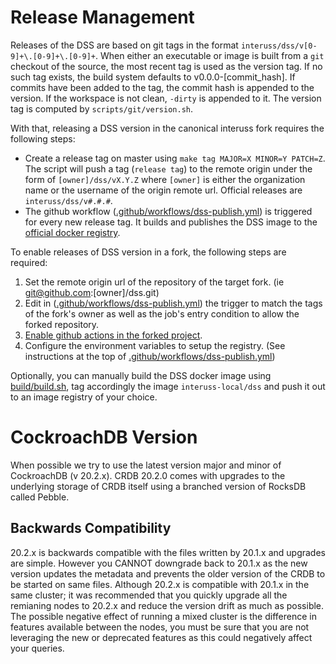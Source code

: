 # Release Management

Releases of the DSS are based on git tags in the format `interuss/dss/v[0-9]+\.[0-9]+\.[0-9]+`. When either an executable or image is built from a `git` checkout of the source, the most recent tag is used as the version tag. If no such tag exists, the build system defaults to v0.0.0-[commit_hash]. If commits have been added to the tag, the commit hash is appended to the version. If the workspace is not clean, `-dirty` is appended to it. The version tag is computed by `scripts/git/version.sh`.

With that, releasing a DSS version in the canonical interuss fork requires the following steps:
- Create a release tag on master using `make tag MAJOR=X MINOR=Y PATCH=Z`. The script will push a tag (`release tag`) to the remote origin under the form of `[owner]/dss/vX.Y.Z` where `[owner]` is either the organization name or the username of the origin remote url. Official releases are `interuss/dss/v#.#.#`.
- The github workflow ([.github/workflows/dss-publish.yml](.github/workflows/dss-publish.yml)) is triggered for every new release tag. It builds and publishes the DSS image to the [official docker registry](https://hub.docker.com/repository/docker/interuss/dss).

To enable releases of DSS version in a fork, the following steps are required:
  1. Set the remote origin url of the repository of the target fork. (ie git@github.com:[owner]/dss.git)
  2. Edit in ([.github/workflows/dss-publish.yml](.github/workflows/dss-publish.yml)) the trigger to match the tags of the fork's owner as well as the job's entry condition to allow the forked repository.
  3. [Enable github actions in the forked project](https://docs.github.com/en/repositories/managing-your-repositorys-settings-and-features/enabling-features-for-your-repository/managing-github-actions-settings-for-a-repository#configuring-required-approval-for-workflows-from-public-forks).
  4. Configure the environment variables to setup the registry. (See instructions at the top of [.github/workflows/dss-publish.yml](.github/workflows/dss-publish.yml))

Optionally, you can manually build the DSS docker image using [build/build.sh](build/build.sh), tag accordingly the image `interuss-local/dss` and push it out to an image registry of your choice.

# CockroachDB Version

When possible we try to use the latest version major and minor of CockroachDB (v 20.2.x). CRDB 20.2.0 comes with upgrades to the underlying storage of CRDB itself using a branched version of RocksDB called Pebble.

## Backwards Compatibility

20.2.x is backwards compatible with the files written by 20.1.x and upgrades are simple. However you CANNOT downgrade back to 20.1.x as the new version updates the metadata and prevents the older version of the CRDB to be started on same files. Although 20.2.x is compatible with 20.1.x in the same cluster; it was recommended that you quickly upgrade all the remianing nodes to 20.2.x and reduce the version drift as much as possible. The possible negative effect of running a mixed cluster is the difference in features available between the nodes, you must be sure that you are not leveraging the new or deprecated features as this could negatively affect your queries.
